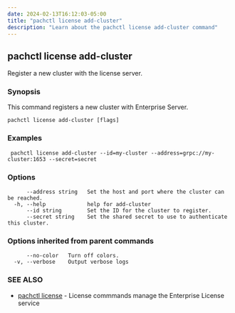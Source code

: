 ```yaml
---
date: 2024-02-13T16:12:03-05:00
title: "pachctl license add-cluster"
description: "Learn about the pachctl license add-cluster command"
---
```


## pachctl license add-cluster

Register a new cluster with the license server.

### Synopsis

This command registers a new cluster with Enterprise Server.

```
pachctl license add-cluster [flags]
```

### Examples

```
 pachctl license add-cluster --id=my-cluster --address=grpc://my-cluster:1653 --secret=secret

```

### Options

```
      --address string   Set the host and port where the cluster can be reached.
  -h, --help             help for add-cluster
      --id string        Set the ID for the cluster to register.
      --secret string    Set the shared secret to use to authenticate this cluster.
```

### Options inherited from parent commands

```
      --no-color   Turn off colors.
  -v, --verbose    Output verbose logs
```

### SEE ALSO

* [pachctl license](../pachctl_license)	 - License commmands manage the Enterprise License service

